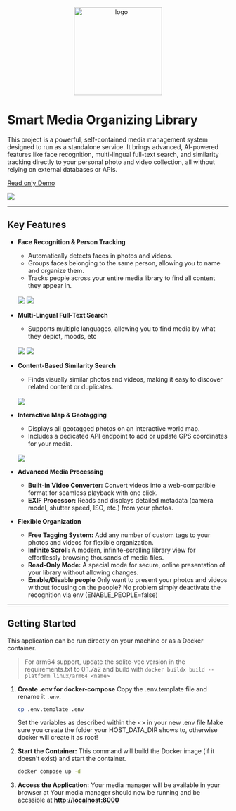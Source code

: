 <div align="center">
  <img src="frontend/public/logo.png" alt="logo" width="200"/>
</div>

# Smart Media Organizing Library

This project is a powerful, self-contained media management system designed to run as a standalone service. It brings advanced, AI-powered features like face recognition, multi-lingual full-text search, and similarity tracking directly to your personal photo and video collection, all without relying on external databases or APIs.

<a href="https://photos.dummer.dev">Read only Demo</a>

<img src="app/screenshots/Front.PNG">

---

## Key Features

-   **Face Recognition & Person Tracking**
    -   Automatically detects faces in photos and videos.
    -   Groups faces belonging to the same person, allowing you to name and organize them.
    -   Tracks people across your entire media library to find all content they appear in.

    <br>
    <img src="app/screenshots/Person_Tracking.PNG">
    <img src="app/screenshots/Person_suggestions.PNG">
    <br>

-   **Multi-Lingual Full-Text Search**
    -   Supports multiple languages, allowing you to find media by what they depict, moods, etc

    <br>
    <img src="app/screenshots/search_en.PNG">
    <img src="app/screenshots/search_jp.PNG">
    <br>

-   **Content-Based Similarity Search**
    -   Finds visually similar photos and videos, making it easy to discover related content or duplicates.

    <br>
    <img src="app/screenshots/similar.PNG">
    <br>

-   **Interactive Map & Geotagging**
    -   Displays all geotagged photos on an interactive world map.
    -   Includes a dedicated API endpoint to add or update GPS coordinates for your media.

    <br>
    <img src="app/screenshots/map.PNG">
    <br>

-   **Advanced Media Processing**
    -   **Built-in Video Converter:** Convert videos into a web-compatible format for seamless playback with one click.
    -   **EXIF Processor:** Reads and displays detailed metadata (camera model, shutter speed, ISO, etc.) from your photos.

-   **Flexible Organization**
    -   **Free Tagging System:** Add any number of custom tags to your photos and videos for flexible organization.
    -   **Infinite Scroll:** A modern, infinite-scrolling library view for effortlessly browsing thousands of media files.
    -   **Read-Only Mode:** A special mode for secure, online presentation of your library without allowing changes.
    -   **Enable/Disable people** Only want to present your photos and videos without focusing on the people? No problem simply deactivate the recognition via env (ENABLE_PEOPLE=false)

---

## Getting Started

This application can be run directly on your machine or as a Docker container.

> For arm64 support, update the sqlite-vec version in the requirements.txt to 0.1.7a2 and build with `docker buildx build --platform linux/arm64 <name>`

1. **Create .env for docker-compose**
    Copy the .env.template file and rename it `.env`.
    ```bash
    cp .env.template .env
    ```
    Set the variables as described within the <> in your new .env file
    Make sure you create the folder your HOST_DATA_DIR shows to, otherwise docker will create it as root!

3.  **Start the Container:**
    This command will build the Docker image (if it doesn't exist) and start the container.

    ```bash
    docker compose up -d
    ```

4.  **Access the Application:**
    Your media manager will be available in your browser at Your media manager should now be running and be accssible at **[http://localhost:8000](http://localhost:8000)**


